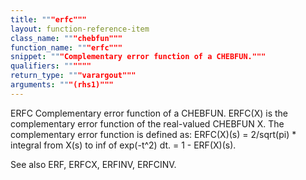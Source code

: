 ```yaml
---
title: """erfc"""
layout: function-reference-item
class_name: """chebfun"""
function_name: """erfc"""
snippet: """Complementary error function of a CHEBFUN."""
qualifiers: """"""
return_type: """varargout"""
arguments: """(rhs1)"""
---
```


 ERFC   Complementary error function of a CHEBFUN.
    ERFC(X) is the complementary error function of the real-valued CHEBFUN X.
    The complementary error function is defined as:
        ERFC(X)(s) = 2/sqrt(pi) * integral from X(s) to inf of exp(-t^2) dt.
                   = 1 - ERF(X)(s).
 
  See also ERF, ERFCX, ERFINV, ERFCINV.
